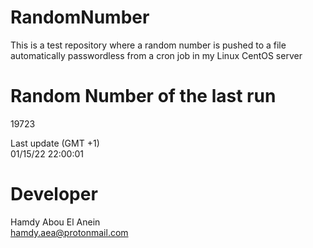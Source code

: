 # RandomNumber    
This is a test repository where a random number is pushed to a file automatically passwordless from a cron job in my Linux CentOS server    
# Random Number of the last run   
19723
      
Last update (GMT +1)    
01/15/22 22:00:01
# Developer    
Hamdy Abou El Anein   
hamdy.aea@protonmail.com
